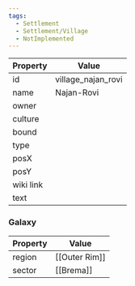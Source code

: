 ```yaml
---
tags:
  - Settlement
  - Settlement/Village
  - NotImplemented
---
```


| Property  | Value              |
| --------- | ------------------ |
| id        | village_najan_rovi |
| name      | Najan-Rovi         |
| owner     |                    |
| culture   |                    |
| bound     |                    |
| type      |                    |
| posX      |                    |
| posY      |                    |
| wiki link |                    |
| text      |                    |

### Galaxy
| Property | Value         |
| -------- | ------------- |
| region   | [[Outer Rim]] |
| sector   | [[Brema]]     |
